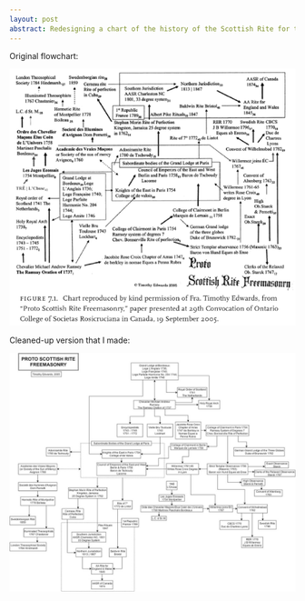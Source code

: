 ```yaml
---
layout: post
abstract: Redesigning a chart of the history of the Scottish Rite for the purposes of simplicity and legibility.
---
```

[old chart]: /images/2016-09-19-the-evolution-of-scottish-rite-freemasonry-old-chart.png
[new chart]: /images/2016-09-19-the-evolution-of-scottish-rite-freemasonry-new-chart.jpg	

Original flowchart:

![old chart]

Cleaned-up version that I made:

![new chart]
